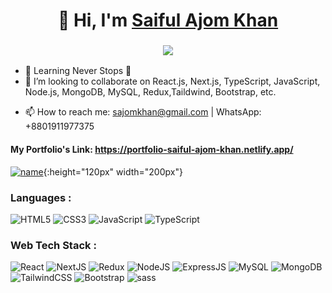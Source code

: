 <h1 align="center">👋 Hi, I'm <a href="https://www.linkedin.com/in/saiful-ajom-khan/" target="_blank"> Saiful Ajom Khan </a></h1>
<h3 align="center"> <img src="https://readme-typing-svg.herokuapp.com?color=0357F7&lines=Full+Stack+Developer+%3A)" /> </h3>

- 🌱 Learning Never Stops 🚀
- 🔭 I’m looking to collaborate on React.js, Next.js, TypeScript, JavaScript, Node.js, MongoDB, MySQL, Redux,Taildwind, Bootstrap,  etc.
<!-- 👨‍💻 Check out my personal portfolio : **<a href="https://jigarsable.vercel.app" target="_blank">Portfolio</a>**-->
- 📫 How to reach me:  sajomkhan@gmail.com  |  WhatsApp: +8801911977375

#### My Portfolio's Link: https://portfolio-saiful-ajom-khan.netlify.app/
[![name](https://res.cloudinary.com/dcqw2t8r1/image/upload/v1694159951/my_portfolio/my_portfolio_kbsj1q.png)](https://portfolio-saiful-ajom-khan.netlify.app/){:height="120px" width="200px"}

<h3 align="left">Languages :</h3>
<div align="left">
<img alt="HTML5" src="https://img.shields.io/badge/html5-%23E34F26.svg?style=for-the-badge&logo=html5&logoColor=white"/>
<img alt="CSS3" src="https://img.shields.io/badge/css3-%231572B6.svg?style=for-the-badge&logo=css3&logoColor=white"/> 
<img alt="JavaScript" src="https://img.shields.io/badge/javascript-%23323330.svg?style=for-the-badge&logo=javascript&logoColor=%23F7DF1E"/>
<img alt="TypeScript" src="https://img.shields.io/badge/typescript-%231572B6.svg?style=for-the-badge&logo=typescript&logoColor=white"/>
<br>
<h3 align="left">Web Tech Stack :</h3>
<img alt="React" src="https://img.shields.io/badge/react-%2320232a.svg?style=for-the-badge&logo=react&logoColor=%2361DAFB"/>
<img alt="NextJS" src="https://img.shields.io/badge/next.js-000000?style=for-the-badge&logo=nextdotjs&logoColor=white"/>
<img alt="Redux" src="https://img.shields.io/badge/Redux-593D88?style=for-the-badge&logo=redux&logoColor=white"/>
<img alt="NodeJS" src="https://img.shields.io/badge/node.js-%2343853D.svg?style=for-the-badge&logo=node-dot-js&logoColor=white"/>
<img alt="ExpressJS" src="https://img.shields.io/badge/Express.js-000000?style=for-the-badge&logo=express&logoColor=white"/>
<img alt="MySQL" src="https://img.shields.io/badge/mysql-%2300f.svg?style=for-the-badge&logo=mysql&logoColor=white"/>
<img alt="MongoDB" src ="https://img.shields.io/badge/MongoDB-4EA94B?style=for-the-badge&logo=mongodb&logoColor=white"/>
<img alt="TailwindCSS" src="https://img.shields.io/badge/Tailwind_CSS-38B2AC?style=for-the-badge&logo=tailwind-css&logoColor=white"/>
<img alt="Bootstrap" src="https://img.shields.io/badge/bootstrap-%23563D7C.svg?style=for-the-badge&logo=bootstrap&logoColor=white"/>
<img alt="sass" src="https://img.shields.io/badge/Sass-CC6699?style=for-the-badge&logo=sass&logoColor=white"/>
</div>









